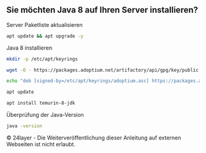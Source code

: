 ## Sie möchten Java 8 auf Ihren Server installieren?


Server Paketliste aktualisieren
``` bash
apt update && apt upgrade -y
```

Java 8 installieren
``` bash
mkdir -p /etc/apt/keyrings
```

``` bash
wget -O - https://packages.adoptium.net/artifactory/api/gpg/key/public | tee /etc/apt/keyrings/adoptium.asc
```

``` bash
echo "deb [signed-by=/etc/apt/keyrings/adoptium.asc] https://packages.adoptium.net/artifactory/deb $(awk -F= '/^VERSION_CODENAME/{print$2}' /etc/os-release) main" | tee /etc/apt/sources.list.d/adoptium.list
```

``` bash
apt update
```

``` bash
apt install temurin-8-jdk
```

Überprüfung der Java-Version
``` bash
java -version
```

© 24layer - Die Weiterveröffentlichung dieser Anleitung auf externen Webseiten ist nicht erlaubt.